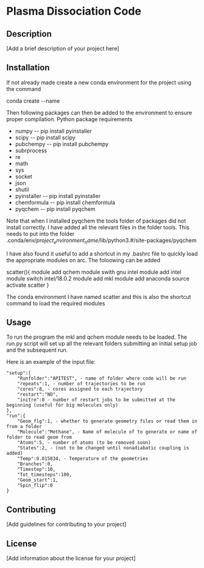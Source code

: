 # Plasma Dissociation Code

## Description

[Add a brief description of your project here]

## Installation
If not already made create a new conda environment for the project using the command 

conda create --name <project environement name>

Then following packages can then be added to the environment to ensure proper compilation.
Python package requirements
- numpy -- pip install pyinstaller
- scipy -- pip install scipy
- pubchempy -- pip install pubchempy
- subrprocess
- re 
- math
- sys
- socket
- json
- shutil
- pyinstaller -- pip install pyinstaller
- chemformula -- pip install chemformula 
- pyqchem -- pip install pyqchem 

Note that when I installed pyqchem the tools folder of packages did not install correctly. I have added all the relevant files in the folder tools. This needs to put into the folder .conda/env/$project_environment_name$/lib/python3.#/site-packages/pyqchem

I have also found it useful to add a shortcut in my .bashrc file to quickly load the appropriate modules on arc. The foloowing can be added 

scatter(){
	module add qchem
	module swith gnu intel
	module add intel 
	module switch intel/18.0.2
	module add mkl
	module add anaconda
	source activate scatter
}

The conda environment I have named scatter and this is also the shortcut command to load the required modules

## Usage
To run the program the mkl and qchem module needs to be loaded. The run.py script will set up all the relevant folders submitting an initial setup job and the subsequent run.

Here is an example of the input file:

    "setup":{
        "Runfolder":"APITEST", - name of folder where code will be run
        "repeats":1, - number of trajectories to be run
        "cores":8, - cores assigned to each trajectory
        "restart":"NO",
        "initre":0 - number of restart jobs to be submitted at the beginning (useful for big molecules only)
    },
    "run":{
        "Geom_flg":1, - whether to generate geometry files or read them in from a folder 
        "Molecule":"Methane", - Name of molecule of to generate or name of folder to read geom from
        "Atoms":5, - number of atoms (to be removed soon)
        "States":2, - (not to be changed until nonadiabatic coupling is added)
        "Temp":0.015834, - Temperature of the geometries
        "Branches":0,
        "Timestep":10,
        "Tot_timesteps":100,
        "Geom_start":1,
        "Spin_flip":0
    }

## Contributing

[Add guidelines for contributing to your project]

## License

[Add information about the license for your project]
